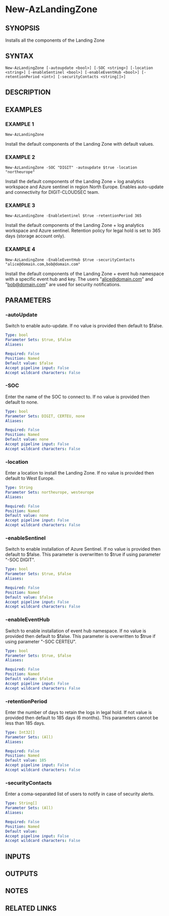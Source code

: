# New-AzLandingZone

## SYNOPSIS
Installs all the components of the Landing Zone

## SYNTAX
```
New-AzLandingZone [-autoupdate <bool>] [-SOC <string>] [-location <string>] [-enableSentinel <bool>] [-enableEventHub <bool>] [-retentionPeriod <int>] [-securityContacts <string[]>]
```

## DESCRIPTION

## EXAMPLES

### EXAMPLE 1
```
New-AzLandingZone
```
Install the default components of the Landing Zone with default values.

### EXAMPLE 2
```
New-AzLandingZone -SOC "DIGIT" -autoupdate $true -location "northeurope"
```
Install the default components of the Landing Zone + log analytics workspace and Azure sentinel in region North Europe. Enables auto-update and connectivity for DIGIT-CLOUDSEC team.

### EXAMPLE 3
```
New-AzLandingZone -EnableSentinel $true -retentionPeriod 365
```
Install the default components of the Landing Zone + log analytics workspace and Azure sentinel. Retention policy for legal hold is set to 365 days (storage account only).

### EXAMPLE 4
```
New-AzLandingZone -EnableEventHub $true -securityContacts "alice@domain.com,bob@domain.com"
```
Install the default components of the Landing Zone + event hub namespace with a specific event hub and key. The users "alice@domain.com" and "bob@domain.com" are used for security notifications.

## PARAMETERS

### -autoUpdate
Switch to enable auto-update. If no value is provided then default to $false.

```yaml
Type: bool
Parameter Sets: $true, $false
Aliases:

Required: False
Position: Named
Default value: $false
Accept pipeline input: False
Accept wildcard characters: False
```

### -SOC
Enter the name of the SOC to connect to. If no value is provided then default to none.

```yaml
Type: bool
Parameter Sets: DIGIT, CERTEU, none
Aliases:

Required: False
Position: Named
Default value: none
Accept pipeline input: False
Accept wildcard characters: False
```

### -location
Enter a location to install the Landing Zone. If no value is provided then default to West Europe.

```yaml
Type: String
Parameter Sets: northeurope, westeurope
Aliases:

Required: False
Position: Named
Default value: none
Accept pipeline input: False
Accept wildcard characters: False
```

### -enableSentinel
Switch to enable installation of Azure Sentinel. If no value is provided then default to $false. This parameter is overwritten to $true if using parameter "-SOC DIGIT".

```yaml
Type: bool
Parameter Sets: $true, $false
Aliases:

Required: False
Position: Named
Default value: $false
Accept pipeline input: False
Accept wildcard characters: False
```

### -enableEventHub
Switch to enable installation of event hub namespace. If no value is provided then default to $false. This parameter is overwritten to $true if using parameter "-SOC CERTEU".

```yaml
Type: bool
Parameter Sets: $true, $false
Aliases:

Required: False
Position: Named
Default value: $false
Accept pipeline input: False
Accept wildcard characters: False
```

### -retentionPeriod
Enter the number of days to retain the logs in legal hold. If not value is provided then default to 185 days (6 months). This parameters cannot be less than 185 days.

```yaml
Type: Int32[]
Parameter Sets: (All)
Aliases:

Required: False
Position: Named
Default value: 185
Accept pipeline input: False
Accept wildcard characters: False
```

### -securityContacts
Enter a coma-separated list of users to notify in case of security alerts.

```yaml
Type: String[]
Parameter Sets: (All)
Aliases:

Required: False
Position: Named
Default value: 
Accept pipeline input: False
Accept wildcard characters: False
```

## INPUTS

## OUTPUTS

## NOTES

## RELATED LINKS